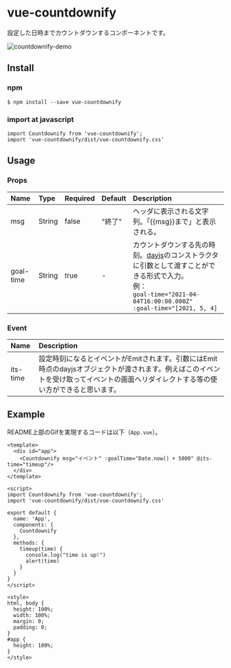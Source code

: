 # vue-countdownify

設定した日時までカウントダウンするコンポーネントです。

![countdownify-demo](https://user-images.githubusercontent.com/36495393/108831666-c8c5f100-760d-11eb-8719-08a592149abf.gif)

## Install

### npm

```
$ npm install --save vue-countdownify
```

### import at javascript

```
import Countdownify from 'vue-countdownify';
import 'vue-countdownify/dist/vue-countdownify.css'
```

## Usage

### Props

|Name|Type|Required|Default|Description|
|:--|:--|:--|:--|:--|
|msg|String|false|"終了"|ヘッダに表示される文字列。「{{msg}}まで」と表示される。|
|goal-time|String|true|-|カウントダウンする先の時刻。[dayjs](https://day.js.org/en/)のコンストラクタに引数として渡すことができる形式で入力。<br>例：<br>`goal-time="2021-04-04T16:00:00.000Z"`<br>`:goal-time="[2021, 5, 4]`|

### Event

|Name|Description|
|:--|:--|
|its-time|設定時刻になるとイベントがEmitされます。引数にはEmit時点のdayjsオブジェクトが渡されます。例えばこのイベントを受け取ってイベントの画面へリダイレクトする等の使い方ができると思います。|

## Example

README上部のGifを実現するコードは以下（`App.vue`）。

```App.vue
<template>
  <div id="app">
    <Countdownify msg="イベント" :goalTime="Date.now() + 5000" @its-time="timeup"/>
  </div>
</template>

<script>
import Countdownify from 'vue-countdownify';
import 'vue-countdownify/dist/vue-countdownify.css'

export default {
  name: 'App',
  components: {
    Countdownify
  },
  methods: {
    timeup(time) {
      console.log("time is up!")
      alert(time)
    }
  }
}
</script>

<style>
html, body {
  height: 100%;
  width: 100%;
  margin: 0;
  padding: 0;
}
#app {
  height: 100%;
}
</style>
```